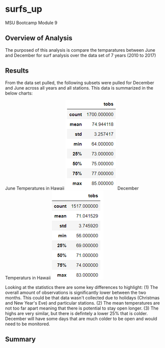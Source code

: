 # surfs_up
MSU Bootcamp Module 9
## Overview of Analysis
The purposed of this analysis is compare the temparatures between June and December for surf analysis over the data set of 7 years (2010 to 2017)
## Results
From the data set pulled, the following subsets were pulled for December and June across all years and all stations. This data is summarized in the below charts:

June Temperatures in Hawaii ![](https://github.com/NortonAAA/surfs_up/blob/main/Resources/June_temps.png) December Temperaturs in Hawaii ![](https://github.com/NortonAAA/surfs_up/blob/main/Resources/December_temps.png)

Looking at the statistics there are some key differences to highlight:
(1) The overall amount of observations is significantly lower between the two months. This could be that data wasn't collected due to holidays (Christmas and New Year's Eve) and particular stations.
(2) The mean temperatures are not too far apart meaning that there is potential to stay open longer.
(3) The highs are very similar, but there is defintely a lower 25% that is colder. December will have some days that are much colder to be open and would need to be monitored.
## Summary
